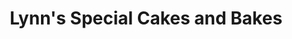 ---
title: "Lynn's Special Cakes and Bakes"
url: /laurel/lynns-special-cakes-and-bakes/
shop: bakery
---